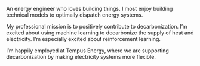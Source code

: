 An energy engineer who loves building things.  I most enjoy building technical models to optimally dispatch energy systems.

My professional mission is to positively contribute to decarbonization.  I’m excited about using machine learning to decarbonize the supply of heat and electricity.   I’m especially excited about reinforcement learning.

I’m happily employed at Tempus Energy, where we are supporting decarbonization by making electricity systems more flexible.
